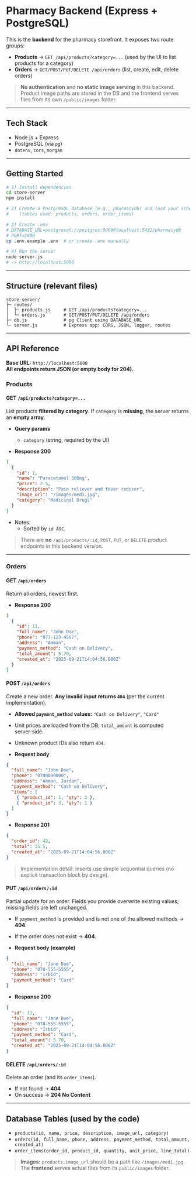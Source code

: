 #  Pharmacy Backend (Express + PostgreSQL)

This is the **backend** for the pharmacy storefront. It exposes two route groups:

- **Products** → `GET /api/products?category=...` (used by the UI to list products for a category)
- **Orders** → `GET/POST/PUT/DELETE /api/orders` (list, create, edit, delete orders)

> **No authentication** and **no static image serving** in this backend. Product image paths are stored in the DB and the frontend serves files from its own `/public/images` folder.

---

##  Tech Stack

- Node.js + Express
- PostgreSQL (via `pg`)
- `dotenv`, `cors`, `morgan`

---

##  Getting Started

```bash
# 1) Install dependencies
cd store-server
npm install

# 2) Create a PostgreSQL database (e.g., pharmacydb) and load your schema
#    (tables used: products, orders, order_items)

# 3) Create .env
# DATABASE_URL=postgresql://postgres:0000@localhost:5432/pharmacydb
# PORT=5000
cp .env.example .env  # or create .env manually

# 4) Run the server
node server.js
# -> http://localhost:5000
```

---

##  Structure (relevant files)

```
store-server/
├─ routes/
│  ├─ products.js     # GET /api/products?category=...
│  └─ orders.js       # GET/POST/PUT/DELETE /api/orders
├─ db.js              # pg Client using DATABASE_URL
└─ server.js          # Express app: CORS, JSON, logger, routes
```

---

##  API Reference

**Base URL:** `http://localhost:5000`  
**All endpoints return JSON (or empty body for 204).**

### Products

#### GET `/api/products?category=...`

List products **filtered by category**. If `category` is **missing**, the server returns an **empty array**.

- **Query params**
  - `category` (string, required by the UI)

- **Response 200**
```json
[
  {
    "id": 1,
    "name": "Paracetamol 500mg",
    "price": 2.5,
    "description": "Pain reliever and fever reducer",
    "image_url": "/images/med1.jpg",
    "category": "Medicinal Drugs"
  }
]
```
- Notes:
  - Sorted by `id ASC`.

> There are **no** `/api/products/:id`, `POST`, `PUT`, or `DELETE` product endpoints in this backend version.

---

### Orders

#### GET `/api/orders`

Return all orders, newest first.

- **Response 200**
```json
[
  {
    "id": 11,
    "full_name": "John Doe",
    "phone": "077-123-4567",
    "address": "Amman",
    "payment_method": "Cash on Delivery",
    "total_amount": 5.70,
    "created_at": "2025-09-21T14:04:56.000Z"
  }
]
```

#### POST `/api/orders`

Create a new order. **Any invalid input returns `404`** (per the current implementation).

- **Allowed `payment_method` values:** `"Cash on Delivery"`, `"Card"`
- Unit prices are loaded from the DB; `total_amount` is computed server‑side.
- Unknown product IDs also return `404`.

- **Request body**
```json
{
  "full_name": "John Doe",
  "phone": "0790000000",
  "address": "Amman, Jordan",
  "payment_method": "Cash on Delivery",
  "items": [
    { "product_id": 1, "qty": 2 },
    { "product_id": 3, "qty": 1 }
  ]
}
```

- **Response 201**
```json
{
  "order_id": 42,
  "total": 35.5,
  "created_at": "2025-09-21T14:04:56.000Z"
}
```

> Implementation detail: inserts use simple sequential queries (no explicit transaction block by design).

#### PUT `/api/orders/:id`

Partial update for an order. Fields you provide overwrite existing values; missing fields are left unchanged.

- If `payment_method` is provided and is not one of the allowed methods → **404**.
- If the order does not exist → **404**.

- **Request body (example)**
```json
{
  "full_name": "Jane Doe",
  "phone": "078-555-5555",
  "address": "Irbid",
  "payment_method": "Card"
}
```

- **Response 200**
```json
{
  "id": 11,
  "full_name": "Jane Doe",
  "phone": "078-555-5555",
  "address": "Irbid",
  "payment_method": "Card",
  "total_amount": 5.70,
  "created_at": "2025-09-21T14:04:56.000Z"
}
```

#### DELETE `/api/orders/:id`

Delete an order (and its `order_items`).

- If not found → **404**
- On success → **204 No Content**

---

##  Database Tables (used by the code)

- `products(id, name, price, description, image_url, category)`
- `orders(id, full_name, phone, address, payment_method, total_amount, created_at)`
- `order_items(order_id, product_id, quantity, unit_price, line_total)`

> **Images:** `products.image_url` should be a path like `/images/med1.jpg`. The **frontend** serves actual files from its `public/images` folder.
